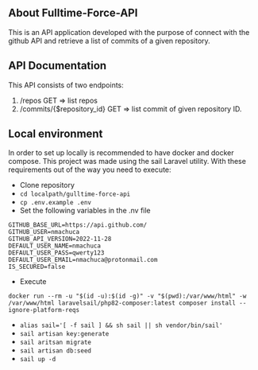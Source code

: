 ## About Fulltime-Force-API

This is an API  application developed with the purpose of connect with the github API and retrieve a list of commits of a given repository.

## API Documentation

This API consists of two endpoints:

1. /repos GET => list repos
2. /commits/{$repository_id} GET => list commit of given repository ID.

## Local environment

In order to set up locally is recommended to have docker and docker compose. This project was made using the sail Laravel utility.
With these requirements out of the way you need to execute:

- Clone repository
- ```cd localpath/gulltime-force-api```
- ```cp .env.example .env```
- Set the following variables in the .nv file
```
GITHUB_BASE_URL=https://api.github.com/
GITHUB_USER=nmachuca
GITHUB_API_VERSION=2022-11-28
DEFAULT_USER_NAME=nmachuca
DEFAULT_USER_PASS=qwerty123
DEFAULT_USER_EMAIL=nmachuca@protonmail.com
IS_SECURED=false
```
- Execute
```
docker run --rm -u "$(id -u):$(id -g)" -v "$(pwd):/var/www/html" -w /var/www/html laravelsail/php82-composer:latest composer install --ignore-platform-reqs
```
- ```alias sail='[ -f sail ] && sh sail || sh vendor/bin/sail'```
- ```sail artisan key:generate```
- ```sail aritsan migrate```
- ```sail artisan db:seed```
- ```sail up -d```

